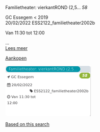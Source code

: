 Familietheater: vierkantROND (2,5... *58*

GC Essegem < 2019  
20/02/2022 ESS2122\_familietheater2002b  

Van 11:30 tot 12:00

  

  

...  
[Lees meer](https://tickets.vgc.be/activity/subscribe/ESS2122_familietheater2002b)

[Aankopen](https://tickets.vgc.be/ticketingActivity/subscribe/ESS2122_familietheater2002b)

![](65239.png)

[Based on this search](https://tickets.vgc.be/activity/index?&vrijeplaatsen=1&Age%5B%5D=3%2C4&entity=109)